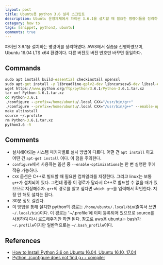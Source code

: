 ```yaml
---
layout: post
title: Ubuntu용 python 3.6 설치 스크립트
description: Ubuntu 운영체제에서 파이썬 3.6.1을 설치할 때 필요한 명령어들을 정리하였다.
category: how to
tags: [snippet, python3, ubuntu]
comments: true
---
```


파이썬 3.6.1을 설치하는 명령어를 정리하였다.
AWS에서 실습을 진행하였으며, Ubuntu 16.04 LTS x64 환경이다.
다른 버전도 버전 번호만 바꾸면 동일하다.

## Commands

``` cmd
sudo apt install build-essential checkinstall openssl
sudo apt-get install -y libreadline-gplv2-dev libncursesw5-dev libssl-dev libsqlite3-dev tk-dev libgdbm-dev libc6-dev libbz2-dev
wget https://www.python.org/ftp/python/3.6.1/Python-3.6.1.tar.xz
tar xvf Python-3.6.1.tar.xz
cd Python-3.6.1
./configure --prefix=/home/ubuntu/.local CXX="/usr/bin/g++"
./configure --prefix=/home/ubuntu/.local CXX="/usr/bin/g++" --enable-optimizations
make altinstall
source ~/.profile
rm Python-3.6.1.tar.xz
python3.6 -V
```

## Comments

- 설치해야되는 시스템 패키지별로 설치 방법이 다르다. 어떤 건 `apt install` 이고 어떤 건 `apt-get install` 이다. 이 점을 주의한다.
- `configure`에서 사용하는 옵션 중 `--enable-optimizations`는 한 번 실행한 후에 적용 가능하다.
- `CXX` 옵션은 C++로 빌드할 때 필요한 컴파일러를 지정한다.
그리고 linux는 보통 `g++`가 설치되어 있다.
그런데 종종 이 경로가 달라서 C++로 빌드할 수 없을 때가 있으므로 지정해주자.
`g++`의 경로를 알고 싶다면 `which g++`를 입력해서 확인한다.
지정 안 해도 설치는 된다.
- 30분 정도 걸린다.
- 이 방법을 통해 설치한 python의 경로는 `/home/ubuntu/.local/bin`(줄여서 쓰면 `~/.local/bin`)이다.
이 경로는 '~/.profile'에 이미 등록되어 있으므로 source를 사용하여 다시 로드해주기만 하면 된다.
참고로 aws용 ubuntu는 bash가 `~/.profile`이지만 일반적으로는 `~/.bash_profile`이다.

## References

- [How to Install Python 3.6 on Ubuntu 16.04, Ubuntu 16.10, 17.04](https://www.linuxbabe.com/ubuntu/install-python-3-6-ubuntu-16-04-16-10-17-04)
- [Python ./configure does not find g++ compiler](https://superuser.com/questions/787412/python-configure-does-not-find-g-compiler)
